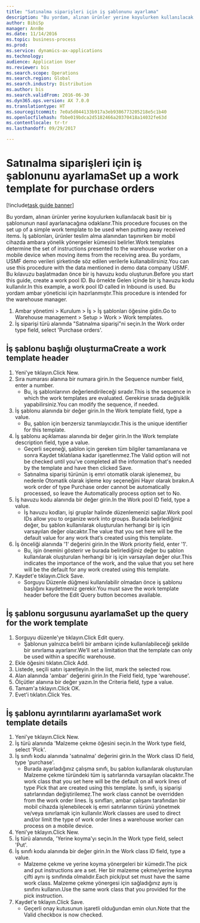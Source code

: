 ```yaml
--- 
title: "Satınalma siparişleri için iş şablonunu ayarlama"
description: "Bu yordam, alınan ürünler yerine koyulurken kullanılacak basit bir iş şablonunun nasıl ayarlanacağına odaklanır."
author: BibiSp
manager: AnnBe
ms.date: 11/14/2016
ms.topic: business-process
ms.prod: 
ms.service: dynamics-ax-applications
ms.technology: 
audience: Application User
ms.reviewer: bis
ms.search.scope: Operations
ms.search.region: Global
ms.search.industry: Distribution
ms.author: bis
ms.search.validFrom: 2016-06-30
ms.dyn365.ops.version: AX 7.0.0
ms.translationtype: HT
ms.sourcegitcommit: 7e0a5d044133b917a3eb9386773205218e5c1b40
ms.openlocfilehash: fbbe019bdca2d5182466a20370418a14032fe63d
ms.contentlocale: tr-tr
ms.lasthandoff: 09/29/2017

---
```

# <a name="set-up-a-work-template-for-purchase-orders"></a><span data-ttu-id="156e7-103">Satınalma siparişleri için iş şablonunu ayarlama</span><span class="sxs-lookup"><span data-stu-id="156e7-103">Set up a work template for purchase orders</span></span>

[!include[task guide banner](../../includes/task-guide-banner.md)]

<span data-ttu-id="156e7-104">Bu yordam, alınan ürünler yerine koyulurken kullanılacak basit bir iş şablonunun nasıl ayarlanacağına odaklanır.</span><span class="sxs-lookup"><span data-stu-id="156e7-104">This procedure focuses on the set up of a simple work template to be used when putting away received items.</span></span> <span data-ttu-id="156e7-105">İş şablonları, ürünler teslim alma alanından taşınırken bir mobil cihazda ambara yönelik yönergeler kümesini belirler.</span><span class="sxs-lookup"><span data-stu-id="156e7-105">Work templates determine the set of instructions presented to the warehouse worker on a mobile device when moving items from the receiving area.</span></span> <span data-ttu-id="156e7-106">Bu yordamı, USMF demo verileri şirketinde söz edilen verilerle kullanabilirsiniz.</span><span class="sxs-lookup"><span data-stu-id="156e7-106">You can use this procedure with the data mentioned in demo data company USMF.</span></span> <span data-ttu-id="156e7-107">Bu kılavuzu başlatmadan önce bir iş havuzu kodu oluşturun.</span><span class="sxs-lookup"><span data-stu-id="156e7-107">Before you start this guide, create a work pool ID.</span></span> <span data-ttu-id="156e7-108">Bu örnekte Gelen içinde bir iş havuzu kodu kullanılır.</span><span class="sxs-lookup"><span data-stu-id="156e7-108">In this example, a work pool ID called in Inbound is used.</span></span> <span data-ttu-id="156e7-109">Bu yordam ambar yöneticisi için hazırlanmıştır.</span><span class="sxs-lookup"><span data-stu-id="156e7-109">This procedure is intended for the warehouse manager.</span></span>

1. <span data-ttu-id="156e7-110">Ambar yönetimi > Kurulum > İş > İş şablonları öğesine gidin.</span><span class="sxs-lookup"><span data-stu-id="156e7-110">Go to Warehouse management > Setup > Work > Work templates.</span></span>
2. <span data-ttu-id="156e7-111">İş siparişi türü alanında "Satınalma siparişi"ni seçin.</span><span class="sxs-lookup"><span data-stu-id="156e7-111">In the Work order type field, select 'Purchase orders'.</span></span>

## <a name="create-a-work-template-header"></a><span data-ttu-id="156e7-112">İş şablonu başlığı oluşturma</span><span class="sxs-lookup"><span data-stu-id="156e7-112">Create a work template header</span></span>
1. <span data-ttu-id="156e7-113">Yeni'ye tıklayın.</span><span class="sxs-lookup"><span data-stu-id="156e7-113">Click New.</span></span>
2. <span data-ttu-id="156e7-114">Sıra numarası alanına bir numara girin.</span><span class="sxs-lookup"><span data-stu-id="156e7-114">In the Sequence number field, enter a number.</span></span>
    * <span data-ttu-id="156e7-115">Bu, iş şablonlarının değerlendirileceği sıradır.</span><span class="sxs-lookup"><span data-stu-id="156e7-115">This is the sequence in which the work templates are evaluated.</span></span> <span data-ttu-id="156e7-116">Gerekirse sırada değişiklik yapabilirsiniz.</span><span class="sxs-lookup"><span data-stu-id="156e7-116">You can modify the sequence, if needed.</span></span>  
3. <span data-ttu-id="156e7-117">İş şablonu alanında bir değer girin.</span><span class="sxs-lookup"><span data-stu-id="156e7-117">In the Work template field, type a value.</span></span>
    * <span data-ttu-id="156e7-118">Bu, şablon için benzersiz tanımlayıcıdır.</span><span class="sxs-lookup"><span data-stu-id="156e7-118">This is the unique identifier for this template.</span></span>  
4. <span data-ttu-id="156e7-119">İş şablonu açıklaması alanında bir değer girin.</span><span class="sxs-lookup"><span data-stu-id="156e7-119">In the Work template description field, type a value.</span></span>
    * <span data-ttu-id="156e7-120">Geçerli seçeneği, şablon için gereken tüm bilgiler tamamlanana ve sonra Kaydet tıklatılana kadar işaretlenmez.</span><span class="sxs-lookup"><span data-stu-id="156e7-120">The Valid option will not be checked until you’ve completed all the information that's needed by the template and have then clicked Save.</span></span>  
    * <span data-ttu-id="156e7-121">Satınalma siparişi türünün iş emri otomatik olarak işlenemez, bu nedenle Otomatik olarak işleme koy seçeneğini Hayır olarak bırakın.</span><span class="sxs-lookup"><span data-stu-id="156e7-121">A work order of type Purchase order cannot be automatically processed, so leave the  Automatically process option set to No.</span></span>  
5. <span data-ttu-id="156e7-122">İş havuzu kodu alanında bir değer girin.</span><span class="sxs-lookup"><span data-stu-id="156e7-122">In the Work pool ID field, type a value.</span></span>
    * <span data-ttu-id="156e7-123">İş havuzu kodları, işi gruplar halinde düzenlemenizi sağlar.</span><span class="sxs-lookup"><span data-stu-id="156e7-123">Work pool IDs allow you to organize work into groups.</span></span> <span data-ttu-id="156e7-124">Burada belirlediğiniz değer, bu şablon kullanılarak oluşturulan herhangi bir iş için varsayılan değer olacaktır.</span><span class="sxs-lookup"><span data-stu-id="156e7-124">The value that you set here will be the default value for any work that’s created using this template.</span></span>  
6. <span data-ttu-id="156e7-125">İş önceliği alanında '1' değerini girin.</span><span class="sxs-lookup"><span data-stu-id="156e7-125">In the Work priority field, enter '1'.</span></span>
    * <span data-ttu-id="156e7-126">Bu, işin önemini gösterir ve burada belirlediğiniz değer bu şablon kullanılarak oluşturulan herhangi bir iş için varsayılan değer olur.</span><span class="sxs-lookup"><span data-stu-id="156e7-126">This indicates the importance of the work, and the value that you set here will be the default for any work created using this template.</span></span>  
7. <span data-ttu-id="156e7-127">Kaydet'e tıklayın.</span><span class="sxs-lookup"><span data-stu-id="156e7-127">Click Save.</span></span>
    * <span data-ttu-id="156e7-128">Sorguyu Düzenle düğmesi kullanılabilir olmadan önce iş şablonu başlığını kaydetmeniz gerekir.</span><span class="sxs-lookup"><span data-stu-id="156e7-128">You must save the work template header before the Edit Query button becomes available.</span></span>  

## <a name="set-up-the-query-for-the-work-template"></a><span data-ttu-id="156e7-129">İş şablonu sorgusunu ayarlama</span><span class="sxs-lookup"><span data-stu-id="156e7-129">Set up the query for the work template</span></span>
1. <span data-ttu-id="156e7-130">Sorguyu düzenle'ye tıklayın.</span><span class="sxs-lookup"><span data-stu-id="156e7-130">Click Edit query.</span></span>
    * <span data-ttu-id="156e7-131">Şablonun yalnızca belirli bir ambarın içinde kullanılabileceği şekilde bir sınırlama ayarlanır.</span><span class="sxs-lookup"><span data-stu-id="156e7-131">We’ll set a limitation that the template can only be used within a specific warehouse.</span></span>  
2. <span data-ttu-id="156e7-132">Ekle öğesini tıklatın.</span><span class="sxs-lookup"><span data-stu-id="156e7-132">Click Add.</span></span>
3. <span data-ttu-id="156e7-133">Listede, seçili satırı işaretleyin.</span><span class="sxs-lookup"><span data-stu-id="156e7-133">In the list, mark the selected row.</span></span>
4. <span data-ttu-id="156e7-134">Alan alanında 'ambar' değerini girin.</span><span class="sxs-lookup"><span data-stu-id="156e7-134">In the Field field, type 'warehouse'.</span></span>
5. <span data-ttu-id="156e7-135">Ölçütler alanına bir değer yazın.</span><span class="sxs-lookup"><span data-stu-id="156e7-135">In the Criteria field, type a value.</span></span>
6. <span data-ttu-id="156e7-136">Tamam'a tıklayın.</span><span class="sxs-lookup"><span data-stu-id="156e7-136">Click OK.</span></span>
7. <span data-ttu-id="156e7-137">Evet'i tıklatın.</span><span class="sxs-lookup"><span data-stu-id="156e7-137">Click Yes.</span></span>

## <a name="set-work-template-details"></a><span data-ttu-id="156e7-138">İş şablonu ayrıntılarını ayarlama</span><span class="sxs-lookup"><span data-stu-id="156e7-138">Set work template details</span></span>
1. <span data-ttu-id="156e7-139">Yeni'ye tıklayın.</span><span class="sxs-lookup"><span data-stu-id="156e7-139">Click New.</span></span>
2. <span data-ttu-id="156e7-140">İş türü alanında 'Malzeme çekme öğesini seçin.</span><span class="sxs-lookup"><span data-stu-id="156e7-140">In the Work type field, select 'Pick'.</span></span>
3. <span data-ttu-id="156e7-141">İş sınıfı kodu alanında 'satınalma' değerini girin.</span><span class="sxs-lookup"><span data-stu-id="156e7-141">In the Work class ID field, type 'purchase'.</span></span>
    * <span data-ttu-id="156e7-142">Burada ayarladığınız çalışma sınıfı, bu şablon kullanılarak oluşturulan Malzeme çekme türündeki tüm iş satırlarında varsayılan olacaktır.</span><span class="sxs-lookup"><span data-stu-id="156e7-142">The work class that you set here will be the default on all work lines of type Pick that are created using this template.</span></span> <span data-ttu-id="156e7-143">İş sınıfı, iş siparişi satırlarından değiştirilemez.</span><span class="sxs-lookup"><span data-stu-id="156e7-143">The work class cannot be overridden from the work order lines.</span></span> <span data-ttu-id="156e7-144">İş sınıfları, ambar çalışanı tarafından bir mobil cihazda işlenebilecek iş emri satırlarının türünü yönetmek ve/veya sınırlamak için kullanılır.</span><span class="sxs-lookup"><span data-stu-id="156e7-144">Work classes are used to direct and/or limit the type of work order lines a warehouse worker can process on a mobile device.</span></span>  
4. <span data-ttu-id="156e7-145">Yeni'ye tıklayın.</span><span class="sxs-lookup"><span data-stu-id="156e7-145">Click New.</span></span>
5. <span data-ttu-id="156e7-146">İş türü alanında, 'Yerine koyma'yı seçin.</span><span class="sxs-lookup"><span data-stu-id="156e7-146">In the Work type field, select 'Put'.</span></span>
6. <span data-ttu-id="156e7-147">İş sınıfı kodu alanında bir değer girin.</span><span class="sxs-lookup"><span data-stu-id="156e7-147">In the Work class ID field, type a value.</span></span>
    * <span data-ttu-id="156e7-148">Malzeme çekme ve yerine koyma yönergeleri bir kümedir.</span><span class="sxs-lookup"><span data-stu-id="156e7-148">The pick and put instructions are a set.</span></span> <span data-ttu-id="156e7-149">Her bir malzeme çekme/yerine koyma çifti aynı iş sınıfında olmalıdır.</span><span class="sxs-lookup"><span data-stu-id="156e7-149">Each pick/put set must have the same work class.</span></span> <span data-ttu-id="156e7-150">Malzeme çekme yönergesi için sağladığınız aynı iş sınıfını kullanın.</span><span class="sxs-lookup"><span data-stu-id="156e7-150">Use the same work class that you provided for the pick instruction.</span></span>  
7. <span data-ttu-id="156e7-151">Kaydet'e tıklayın.</span><span class="sxs-lookup"><span data-stu-id="156e7-151">Click Save.</span></span>
    * <span data-ttu-id="156e7-152">Geçerli onay kutusunun işaretli olduğundan emin olun.</span><span class="sxs-lookup"><span data-stu-id="156e7-152">Note that the Valid checkbox is now checked.</span></span>  


